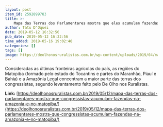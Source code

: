 ```yaml
---
layout: post
item_id: 2592899783
title: >-
    Mapa das Terras dos Parlamentares mostra que eles acumulam fazendas na Amazônia e no Matopiba
author: Tatu D'Oquei
date: 2019-05-12 16:32:56
pub_date: 2019-05-12 16:32:56
time_added: 2019-05-16 19:02:48
categories: []
tags: []
image: https://deolhonosruralistas.com.br/wp-content/uploads/2019/04/mapa.png
---
```


Consideradas as últimas fronteiras agrícolas do país, as regiões do Matopiba (formado pelo estado do Tocantins e partes do Maranhão, Piauí e Bahia) e a Amazônia Legal concentram a maior parte das terras dos congressistas, segundo levantamento feito pelo De Olho nos Ruralistas.

**Link:** [https://deolhonosruralistas.com.br/2019/05/12/mapa-das-terras-dos-parlamentares-mostra-que-congressistas-acumulam-fazendas-na-amazonia-e-no-matopiba/](https://deolhonosruralistas.com.br/2019/05/12/mapa-das-terras-dos-parlamentares-mostra-que-congressistas-acumulam-fazendas-na-amazonia-e-no-matopiba/)

